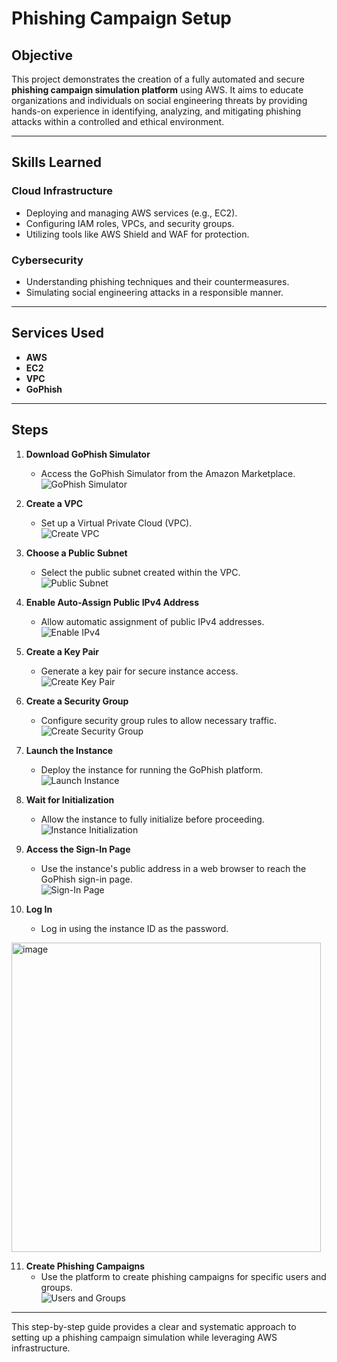 # Phishing Campaign Setup

## Objective  
This project demonstrates the creation of a fully automated and secure **phishing campaign simulation platform** using AWS. It aims to educate organizations and individuals on social engineering threats by providing hands-on experience in identifying, analyzing, and mitigating phishing attacks within a controlled and ethical environment.

---

## Skills Learned  

### Cloud Infrastructure  
- Deploying and managing AWS services (e.g., EC2).  
- Configuring IAM roles, VPCs, and security groups.  
- Utilizing tools like AWS Shield and WAF for protection.  

### Cybersecurity  
- Understanding phishing techniques and their countermeasures.  
- Simulating social engineering attacks in a responsible manner.  

---

## Services Used  
- **AWS**  
- **EC2**  
- **VPC**  
- **GoPhish**  

---

## Steps  

1. **Download GoPhish Simulator**  
   - Access the GoPhish Simulator from the Amazon Marketplace.  
   ![GoPhish Simulator](https://github.com/user-attachments/assets/6e156195-a85b-43ac-8331-22add031dc9e)  

2. **Create a VPC**  
   - Set up a Virtual Private Cloud (VPC).  
   ![Create VPC](https://github.com/user-attachments/assets/6ac653e9-72f7-44fc-bf05-3f4ad1dc704e)  

3. **Choose a Public Subnet**  
   - Select the public subnet created within the VPC.  
   ![Public Subnet](https://github.com/user-attachments/assets/98869712-9717-43fa-9a89-5feed3e12fe9)  

4. **Enable Auto-Assign Public IPv4 Address**  
   - Allow automatic assignment of public IPv4 addresses.  
   ![Enable IPv4](https://github.com/user-attachments/assets/12e39780-eebb-4501-9bca-976f5ef024e5)  

5. **Create a Key Pair**  
   - Generate a key pair for secure instance access.  
   ![Create Key Pair](https://github.com/user-attachments/assets/0642e5d4-e562-4889-a616-cb052b84b614)  

6. **Create a Security Group**  
   - Configure security group rules to allow necessary traffic.  
   ![Create Security Group](https://github.com/user-attachments/assets/8450d206-8044-411d-b200-4ac9fc19e08c)  

7. **Launch the Instance**  
   - Deploy the instance for running the GoPhish platform.  
   ![Launch Instance](https://github.com/user-attachments/assets/5e61f75d-8c3f-433d-9afa-5d3e8926a1bc)  

8. **Wait for Initialization**  
   - Allow the instance to fully initialize before proceeding.  
   ![Instance Initialization](https://github.com/user-attachments/assets/79b4f23c-1819-443b-b447-409117974db4)  

9. **Access the Sign-In Page**  
   - Use the instance's public address in a web browser to reach the GoPhish sign-in page.  
   ![Sign-In Page](https://github.com/user-attachments/assets/2ebbeaa3-4f15-45fd-a82e-33481b997a33)  

10. **Log In**  
    - Log in using the instance ID as the password.  
<img width="495" alt="image" src="https://github.com/user-attachments/assets/e06ca631-c7fa-4477-b4e2-fae505ff5d61">

11. **Create Phishing Campaigns**  
    - Use the platform to create phishing campaigns for specific users and groups.  
    ![Users and Groups](https://github.com/user-attachments/assets/7fa2f599-20af-4d8d-836d-d5600b19b590)  

---

This step-by-step guide provides a clear and systematic approach to setting up a phishing campaign simulation while leveraging AWS infrastructure.


























